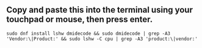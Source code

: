 ## Copy and paste this into the terminal using your touchpad or mouse, then press enter.

``
sudo dnf install lshw dmidecode && sudo dmidecode | grep -A3 'Vendor:\|Product:' && sudo lshw -C cpu | grep -A3 'product:\|vendor:'
``
